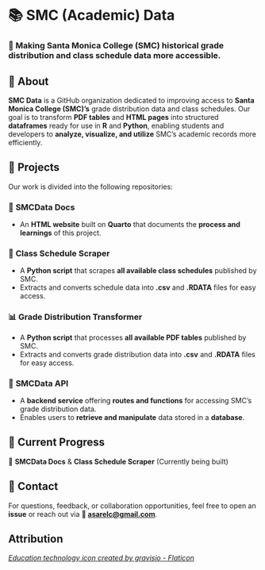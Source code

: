 # 📚 SMC (Academic) Data  

### 📌 Making Santa Monica College (SMC) historical grade distribution and class schedule data more accessible.

## 📖 About  
**SMC Data** is a GitHub organization dedicated to improving access to **Santa Monica College (SMC)’s** grade distribution data and class schedules. Our goal is to transform **PDF tables** and **HTML pages** into structured **dataframes** ready for use in **R** and **Python**, enabling students and developers to **analyze, visualize, and utilize** SMC’s academic records more efficiently.  

## 📂 Projects  
Our work is divided into the following repositories:  

### 📜 **SMCData Docs**  
- An **HTML website** built on **Quarto** that documents the **process and learnings** of this project.  

### 📅 **Class Schedule Scraper**  
- A **Python script** that scrapes **all available class schedules** published by SMC.  
- Extracts and converts schedule data into **.csv** and **.RDATA** files for easy access.  

### 📊 **Grade Distribution Transformer**  
- A **Python script** that processes **all available PDF tables** published by SMC.  
- Extracts and converts grade distribution data into **.csv** and **.RDATA** files for easy access.  

### 🔌 **SMCData API**  
- A **backend service** offering **routes and functions** for accessing SMC’s grade distribution data.  
- Enables users to **retrieve and manipulate** data stored in a **database**.  

## 🚀 Current Progress  
🚧 **SMCData Docs** & **Class Schedule Scraper** (Currently being built)

## 📧 Contact  
For questions, feedback, or collaboration opportunities, feel free to open an **issue** or reach out via **📩 asarelc@gmail.com**.  

## Attribution
_<a href="https://www.flaticon.com/free-icons/education-technology" title="education technology icon">Education technology icon created by gravisio - Flaticon</a>_

